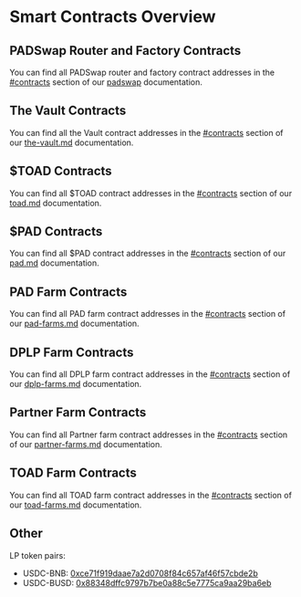 # Smart Contracts Overview

## PADSwap Router and Factory Contracts

You can find all PADSwap router and factory contract addresses in the [#contracts](../products/padswap/#contracts "mention") section of our [padswap](../products/padswap/ "mention") documentation.

## The Vault Contracts

You can find all the Vault contract addresses in the [#contracts](../fundamentals/the-vault.md#contracts "mention") section of our [the-vault.md](../fundamentals/the-vault.md "mention") documentation.

## $TOAD Contracts

You can find all $TOAD contract addresses in the [#contracts](../fundamentals/tokens/toad.md#contracts "mention") section of our [toad.md](../fundamentals/tokens/toad.md "mention") documentation.

## $PAD Contracts

You can find all $PAD contract addresses in the [#contracts](../fundamentals/tokens/pad.md#contracts "mention") section of our [pad.md](../fundamentals/tokens/pad.md "mention") documentation.

## PAD Farm Contracts

You can find all PAD farm contract addresses in the [#contracts](../products/farms/pad-farms.md#contracts "mention") section of our [pad-farms.md](../products/farms/pad-farms.md "mention") documentation.

## DPLP Farm Contracts

You can find all DPLP farm contract addresses in the [#contracts](../products/farms/dplp-farms.md#contracts "mention") section of our [dplp-farms.md](../products/farms/dplp-farms.md "mention") documentation.

## Partner Farm Contracts

You can find all Partner farm contract addresses in the [#contracts](../products/farms/partner-farms.md#contracts "mention") section of our [partner-farms.md](../products/farms/partner-farms.md "mention") documentation.

## TOAD Farm Contracts

You can find all TOAD farm contract addresses in the [#contracts](../products/farms/toad-farms.md#contracts "mention") section of our [toad-farms.md](../products/farms/toad-farms.md "mention") documentation.

## Other

LP token pairs:

* USDC-BNB: [0xce71f919daae7a2d0708f84c657af46f57cbde2b](https://info.padswap.exchange/pair/0xce71f919daae7a2d0708f84c657af46f57cbde2b)
* USDC-BUSD: [0x88348dffc9797b7be0a88c5e7775ca9aa29ba6eb](https://info.padswap.exchange/pair/0x88348dffc9797b7be0a88c5e7775ca9aa29ba6eb)